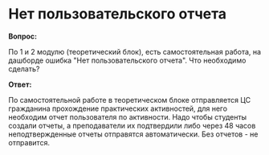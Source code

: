 # Нет пользовательского отчета

**Вопрос:**

По 1 и 2 модулю (теоретический блок), есть самостоятельная работа, на дашборде ошибка "Нет пользовательского отчета". Что необходимо сделать?

**Ответ:**

По самостоятельной работе в теоретическом блоке отправляется ЦС гражданина прохождение практических активностей, для него необходим отчет пользователя по активности. Надо чтобы студенты создали отчеты, а преподаватели их подтвердили либо через 48 часов неподтвержденные отчеты отправятся автоматически. Без отчетов - не отправится.
